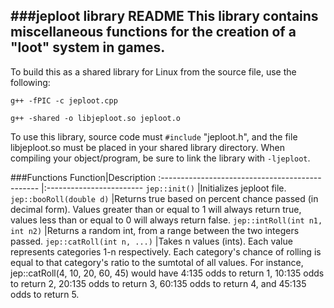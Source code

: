 
###jeploot library README
This library contains miscellaneous functions for the creation of a "loot" system in games.
----
To build this as a shared library for Linux from the source file, use the following:

`g++ -fPIC -c jeploot.cpp`

`g++ -shared -o libjeploot.so jeploot.o`

To use this library, source code must `#include` "jeploot.h", and the file
libjeploot.so must be placed in your shared library directory. When compiling
your object/program, be sure to link the library with `-ljeploot`.


###Functions
Function|Description
:-----------------------------------------------	|:------------------------
`jep::init()`                         |Initializes jeploot file.
`jep::booRoll(double d)`              |Returns true based on percent chance passed (in decimal form). Values greater than or equal to 1 will always return true, values less than or equal to 0 will always return false.
`jep::intRoll(int n1, int n2)`        |Returns a random int, from a range between the two integers passed.
`jep::catRoll(int n, ...)`            |Takes n values (ints). Each value represents categories 1-n respectively. Each category's chance of rolling is equal to that category's ratio to the sumtotal of all values. For instance, jep::catRoll(4, 10, 20, 60, 45) would have 4:135 odds to return 1, 10:135 odds to return 2, 20:135 odds to return 3, 60:135 odds to return 4, and 45:135 odds to return 5.
